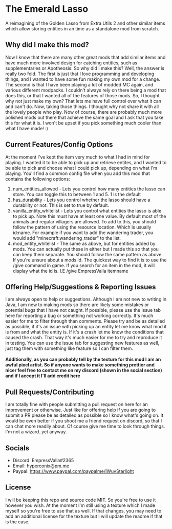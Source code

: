 # The Emerald Lasso
A reimagining of the Golden Lasso from Extra Utils 2 and other similar items which allow storing entities in an time as a standalone mod from scratch.

## Why did I make this mod?
Now I know that there are many other great mods that add similar items and have much more involved design for catching entities, such as supplementaries or Apotheosis. So why did I make this?
Well, the answer is really two fold. The first is just that I love programming and developing things, and I wanted to have some fun making my own mod for a change. The second is that I have been playing a lot
of modded MC again, and various different modpacks. I couldn't always rely on there being a mod that does this, or that I wanted all of the features of those mods. So, I thought
why not just make my own? That lets me have full control over what it can and can't do. Now, taking those things. I thought why not share it with all the lovely people
who play. Now of course, there are probably much more polished mods out there that achieve the same goal and I ask that you take this for what it is. I won't be upset if you pick something much
cooler than what I have made! :)

## Current Features/Config Options
At the moment I've kept the item very much to what I had in mind for playing. I wanted it to be able to pick up and retrieve entites, and I wanted to be able to
pick and choose what I could pick up, depending on what I'm playing. You'll find a common config file when you add this mod that contains the following options:

1. num_entities_allowed - Lets you control how many entities the lasso can store. You can toggle this to between 1 and 5. 1 is the default
2. has_durability - Lets you control whether the lasso should have a durability or not. This is set to true by default.
3. vanilla_entity_whitelist - Lets you control what entities the lasso is able to pick up. Note this must have at least one value. By default most of the animals
and regular villagers are allowed. To add to this, you should follow the pattern of using the resource location. Which is usually id:name. For example if you want to
add the wandering trader, you would add "minecraft:wandering_trader" to the list. 
4. mod_entity_whitelist - The same as above, but for entities added by mods. You can actually put these in either but I made this so that you can keep them separate. You should follow
the same pattern as above. If you're unsure about a mods id. The quickest way to find it is to use the /give command in game. If you search for an item in the mod, it
will display what the id is. I.E /give EmpressValla itemname

## Offering Help/Suggestions & Reporting Issues
I am always open to help or suggestions. Although I am not new to writing in Java, I am new to making mods so there are likely some mistakes or potential bugs
that I have not caught. If possible, please use the issue tab here for reporting a bug or something not working correctly. It's much easier for me to filter through
than comments. Please try and be as detailed as possible, if it's an issue with picking up an entity let me know what mod it is from and what the entity is. If it's a crash
let me know the conditions that caused the crash. That way it's much easier for me to try and reproduce it in testing. You can use the issue tab for suggesting
new features as well, just tag them with something like feature so I can filter them.
<br>
<br>
**Additionally, as you can probably tell by the texture for this mod I am an awful pixel artist. So if anyone wants to make something prettier and nicer feel free
to contact me on my discord (shown in the social section) and if I accept it I'll add credit here**

## Pull Requests/Contributing
I am totally fine with people submitting a pull request on here for an improvement or otherwise. Just like for offering help if you are going to submit a PR
please be as detailed as possible so I know what's going on. It would be even better if you shoot me a friend request on discord, so that I can chat more 
readily about. Of course give me time to look through things. I'm not a wizard..yet anyway.

## Socials
- Discord: EmpressValla#2365
- Email: hyperconix@pm.me
- Paypal: https://www.paypal.com/paypalme/IWuvStarlight

## License
I will be keeping this repo and source code MIT. So you're free to use it however you wish. At the moment I'm still using a texture which I made myself so you're free
to use that as well. If that changes, you may need to add an additional license for the texture but I will update the readme if that is the case.


